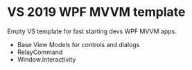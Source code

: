# VS 2019 WPF MVVM template

Empty VS template for fast starting devs WPF MVVM apps.

  - Base View Models for controls and dialogs
  - RelayCommand
  - Window.Interactivity
